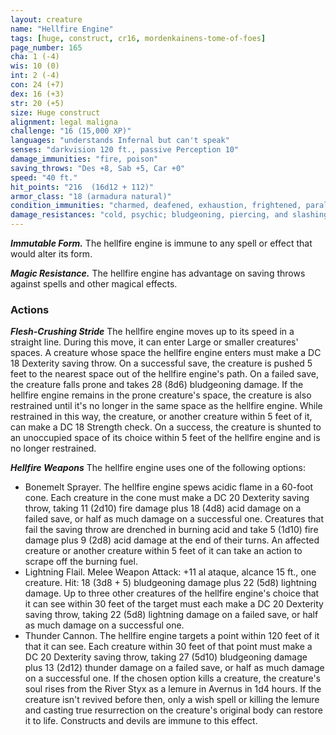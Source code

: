 ```yaml
---
layout: creature
name: "Hellfire Engine"
tags: [huge, construct, cr16, mordenkainens-tome-of-foes]
page_number: 165
cha: 1 (-4)
wis: 10 (0)
int: 2 (-4)
con: 24 (+7)
dex: 16 (+3)
str: 20 (+5)
size: Huge construct
alignment: legal maligna
challenge: "16 (15,000 XP)"
languages: "understands Infernal but can't speak"
senses: "darkvision 120 ft., passive Perception 10"
damage_immunities: "fire, poison"
saving_throws: "Des +8, Sab +5, Car +0"
speed: "40 ft."
hit_points: "216  (16d12 + 112)"
armor_class: "18 (armadura natural)"
condition_immunities: "charmed, deafened, exhaustion, frightened, paralyzed, poisoned, unconscious"
damage_resistances: "cold, psychic; bludgeoning, piercing, and slashing from nonmagical attacks that aren't silvered"
---
```


***Immutable Form.*** The hellfire engine is immune to any spell or effect that would alter its form.

***Magic Resistance.*** The hellfire engine has advantage on saving throws against spells and other magical effects.

### Actions

***Flesh-Crushing Stride*** The hellfire engine moves up to its speed in a straight line. During this move, it can enter Large or smaller creatures' spaces. A creature whose space the hellfire engine enters must make a DC 18 Dexterity saving throw. On a successful save, the creature is pushed 5 feet to the nearest space out of the hellfire engine's path. On a failed save, the creature falls prone and takes 28 (8d6) bludgeoning damage.
If the hellfire engine remains in the prone creature's space, the creature is also restrained until it's no longer in the same space as the hellfire engine. While restrained in this way, the creature, or another creature within 5 feet of it, can make a DC 18 Strength check. On a success, the creature is shunted to an unoccupied space of its choice within 5 feet of the hellfire engine and is no longer restrained.

***Hellfire Weapons*** The hellfire engine uses one of the following options:
* Bonemelt Sprayer. The hellfire engine spews acidic flame in a 60-foot cone. Each creature in the cone must make a DC 20 Dexterity saving throw, taking 11 (2d10) fire damage plus 18 (4d8) acid damage on a failed save, or half as much damage on a successful one. Creatures that fail the saving throw are drenched in burning acid and take 5 (1d10) fire damage plus 9 (2d8) acid damage at the end of their turns. An affected creature or another creature within 5 feet of it can take an action to scrape off the burning fuel.
* Lightning Flail. Melee Weapon Attack: +11 al ataque, alcance 15 ft., one creature. Hit: 18 (3d8 + 5) bludgeoning damage plus 22 (5d8) lightning damage. Up to three other creatures of the hellfire engine's choice that it can see within 30 feet of the target must each make a DC 20 Dexterity saving throw, taking 22 (5d8) lightning damage on a failed save, or half as much damage on a successful one.
* Thunder Cannon. The hellfire engine targets a point within 120 feet of it that it can see. Each creature within 30 feet of that point must make a DC 20 Dexterity saving throw, taking 27 (5d10) bludgeoning damage plus 13 (2d12) thunder damage on a failed save, or half as much damage on a successful one.
If the chosen option kills a creature, the creature's soul rises from the River Styx as a lemure in Avernus in 1d4 hours. If the creature isn't revived before then, only a wish spell or killing the lemure and casting true resurrection on the creature's original body can restore it to life. Constructs and devils are immune to this effect.